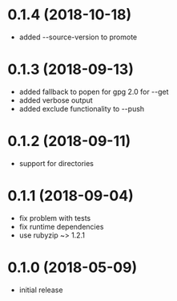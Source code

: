 0.1.4 (2018-10-18)
==================

- added --source-version to promote

0.1.3 (2018-09-13)
==================

- added fallback to popen for gpg 2.0 for --get
- added verbose output
- added exclude functionality to --push

0.1.2 (2018-09-11)
==================

- support for directories

0.1.1 (2018-09-04)
==================

- fix problem with tests
- fix runtime dependencies
- use rubyzip ~> 1.2.1

0.1.0 (2018-05-09)
==================

- initial release
